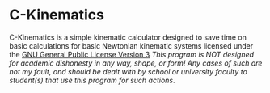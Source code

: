 # C-Kinematics
C-Kinematics is a simple kinematic calculator designed to save time on basic calculations for basic Newtonian kinematic systems licensed under the [GNU General Public License Version 3](https://www.gnu.org/licenses/gpl-3.0.en.html) *This program is NOT designed for academic dishonesty in any way, shape, or form! Any cases of such are not my fault, and should be dealt with by school or university faculty to student(s) that use this program for such actions*.
